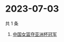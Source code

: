 # 2023-07-03

共 1 条

<!-- BEGIN ZHIHUSEARCH -->
<!-- 最后更新时间 Mon Jul 03 2023 00:07:50 GMT+0800 (China Standard Time) -->
1. [中国女篮夺亚洲杯冠军](https://www.zhihu.com/search?q=中国女篮夺亚洲杯冠军)
<!-- END ZHIHUSEARCH -->
